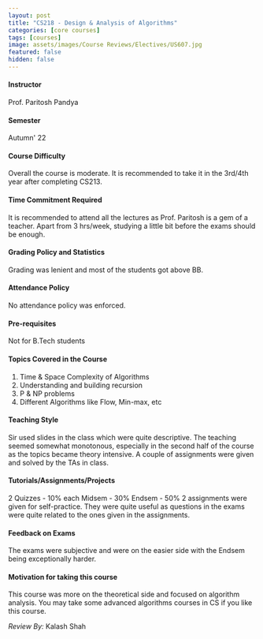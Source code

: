 ```yaml
---
layout: post
title: "CS218 - Design & Analysis of Algorithms"
categories: [core courses]
tags: [courses]
image: assets/images/Course Reviews/Electives/US607.jpg
featured: false
hidden: false
---
```


#### Instructor
Prof. Paritosh Pandya

#### Semester
Autumn' 22

#### Course Difficulty
Overall the course is moderate. It is recommended to take it in the 3rd/4th year after completing CS213.

#### Time Commitment Required
It is recommended to attend all the lectures as Prof. Paritosh is a gem of a teacher. Apart from 3 hrs/week, studying a little bit before the exams should be enough.

#### Grading Policy and Statistics
Grading was lenient and most of the students got above BB.

#### Attendance Policy
No attendance policy was enforced.

#### Pre-requisites
Not for B.Tech students 

#### Topics Covered in the Course
1. Time & Space Complexity of Algorithms
2. Understanding and building recursion
3. P & NP problems
4. Different Algorithms like Flow, Min-max, etc

#### Teaching Style
Sir used slides in the class which were quite descriptive. The teaching seemed somewhat monotonous, especially in the second half of the course as the topics became theory intensive. A couple of assignments were given and solved by the TAs in class.

#### Tutorials/Assignments/Projects
2 Quizzes - 10% each
Midsem - 30%
Endsem - 50%
2 assignments were given for self-practice. They were quite useful as questions in the exams were quite related to the ones given in the assignments.

#### Feedback on Exams
The exams were subjective and were on the easier side with the Endsem being exceptionally harder.

#### Motivation for taking this course
This course was more on the theoretical side and focused on algorithm analysis. You may take some advanced algorithms courses in CS if you like this course.

*Review By:* Kalash Shah